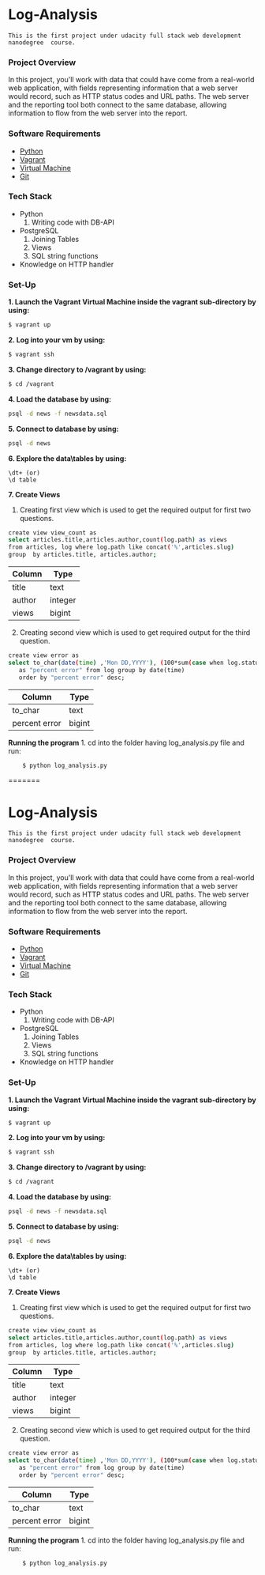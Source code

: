
# Log-Analysis
    This is the first project under udacity full stack web development nanodegree  course.
### Project Overview
In this project, you'll work with data that could have come from a real-world web application, with fields representing information that a web server would record, such as HTTP status codes and URL paths. The web server and the reporting tool both connect to the same database, allowing information to flow from the web server into the report.

### Software Requirements
- [Python](https://www.python.org/)
- [Vagrant](https://www.vagrantup.com/)
- [Virtual Machine](https://www.virtualbox.org/wiki/Download_Old_Builds_5_1)
- [Git](https://git-scm.com/downloads)

### Tech Stack
- Python
    1. Writing code with DB-API
- PostgreSQL
    1. Joining Tables
    2.  Views
    3. SQL string functions
- Knowledge on HTTP handler


### Set-Up
**1. Launch the  Vagrant Virtual Machine inside the vagrant sub-directory by       using:**
 ```sh
$ vagrant up
```
**2. Log into your vm by using:**
```sh
$ vagrant ssh
```
**3. Change directory to /vagrant by using:**
```sh
$ cd /vagrant
```
**4. Load the database by using:**
```sh
psql -d news -f newsdata.sql
```
**5. Connect to database by using:**
```sh
psql -d news
```
**6. Explore the data\tables by using:**
```
\dt+ (or)
\d table
```
**7. Create Views**
1. Creating first view which is used to get the required output for first two questions.
```sh
create view view_count as
select articles.title,articles.author,count(log.path) as views
from articles, log where log.path like concat('%',articles.slug)
group  by articles.title, articles.author;
````

 | Column |  Type   | 
 | --------|--------|
 | title  | text    |
 | author | integer |
 |views  | bigint  |

2. Creating second view which is used to get required output for the third question.
```sh
create view error as
select to_char(date(time) ,'Mon DD,YYYY'), (100*sum(case when log.status='200 OK' then 0 else 1 end)/count(log.status)) 
   as "percent error" from log group by date(time) 
   order by "percent error" desc;
````

| Column | Type | 
| ------ | ---- |
| to_char       | text   |
| percent error | bigint |

**Running the program**
    1. cd into the folder having log_analysis.py file and run:
```sh
    $ python log_analysis.py
```

=======
# Log-Analysis
    This is the first project under udacity full stack web development nanodegree  course.
### Project Overview
In this project, you'll work with data that could have come from a real-world web application, with fields representing information that a web server would record, such as HTTP status codes and URL paths. The web server and the reporting tool both connect to the same database, allowing information to flow from the web server into the report.

### Software Requirements
- [Python](https://www.python.org/)
- [Vagrant](https://www.vagrantup.com/)
- [Virtual Machine](https://www.virtualbox.org/wiki/Download_Old_Builds_5_1)
- [Git](https://git-scm.com/downloads)

### Tech Stack
- Python
    1. Writing code with DB-API
- PostgreSQL
    1. Joining Tables
    2.  Views
    3. SQL string functions
- Knowledge on HTTP handler


### Set-Up
**1. Launch the  Vagrant Virtual Machine inside the vagrant sub-directory by       using:**
 ```sh
$ vagrant up
```
**2. Log into your vm by using:**
```sh
$ vagrant ssh
```
**3. Change directory to /vagrant by using:**
```sh
$ cd /vagrant
```
**4. Load the database by using:**
```sh
psql -d news -f newsdata.sql
```
**5. Connect to database by using:**
```sh
psql -d news
```
**6. Explore the data\tables by using:**
```
\dt+ (or)
\d table
```
**7. Create Views**
1. Creating first view which is used to get the required output for first two questions.
```sh
create view view_count as
select articles.title,articles.author,count(log.path) as views
from articles, log where log.path like concat('%',articles.slug)
group  by articles.title, articles.author;
````

 | Column |  Type   | 
 | --------|--------|
 | title  | text    |
 | author | integer |
 |views  | bigint  |

2. Creating second view which is used to get required output for the third question.
```sh
create view error as
select to_char(date(time) ,'Mon DD,YYYY'), (100*sum(case when log.status='200 OK' then 0 else 1 end)/count(log.status)) 
   as "percent error" from log group by date(time) 
   order by "percent error" desc;
````

| Column | Type | 
| ------ | ---- |
| to_char       | text   |
| percent error | bigint |

**Running the program**
    1. cd into the folder having log_analysis.py file and run:
```sh
    $ python log_analysis.py
```


